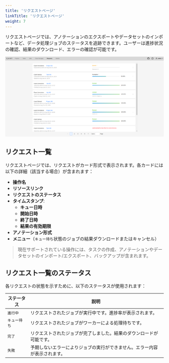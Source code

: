 ```yaml
---
title: 'リクエストページ'
linkTitle: 'リクエストページ'
weight: 7
---
```


リクエストページでは、アノテーションのエクスポートやデータセットのインポートなど、データ処理ジョブのステータスを追跡できます。ユーザーは進捗状況の確認、結果のダウンロード、エラーの確認が可能です。

![リクエストページ](/images/requests_page.png)

## リクエスト一覧

リクエストページでは、リクエストがカード形式で表示されます。各カードには以下の詳細（該当する場合）が含まれます：
- **操作名**
- **リソースリンク**
- **リクエストのステータス**
- **タイムスタンプ**:
  - **キュー日時**
  - **開始日時**
  - **終了日時**
  - **結果の有効期限**
- **アノテーション形式**
- **メニュー**（`キュー待ち`状態のジョブの結果ダウンロードまたはキャンセル）

> 現在サポートされている操作には、タスクの作成、アノテーションやデータセットのインポート/エクスポート、バックアップが含まれます。

## リクエスト一覧のステータス

各リクエストの状態を示すために、以下のステータスが使用されます：

| ステータス        | 説明                                                                 |
| --------------| ------------------------------------------------------------------- |
| `進行中`        | リクエストされたジョブが実行中です。進捗率が表示されます。          |
| `キュー待ち`      | リクエストされたジョブがワーカーによる処理待ちです。                |
| `完了`          | リクエストされたジョブが完了しました。結果のダウンロードが可能です。  |
| `失敗`          | 予期しないエラーによりジョブの実行ができません。エラー内容が表示されます。 |